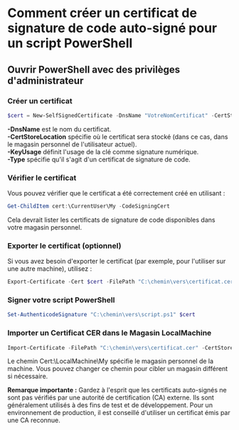 # Comment créer un certificat de signature de code auto-signé pour un script PowerShell
## Ouvrir PowerShell avec des privilèges d'administrateur
### Créer un certificat
```PowerShell
$cert = New-SelfSignedCertificate -DnsName "VotreNomCertificat" -CertStoreLocation "cert:\CurrentUser\My" -KeyUsage DigitalSignature -Type CodeSigningCert
```
**-DnsName** est le nom du certificat.  
**-CertStoreLocation** spécifie où le certificat sera stocké (dans ce cas, dans le magasin personnel de l'utilisateur actuel).  
**-KeyUsage** définit l'usage de la clé comme signature numérique.  
**-Type** spécifie qu'il s'agit d'un certificat de signature de code.  
### Vérifier le certificat
Vous pouvez vérifier que le certificat a été correctement créé en utilisant :
```PowerShell
Get-ChildItem cert:\CurrentUser\My -CodeSigningCert
```
Cela devrait lister les certificats de signature de code disponibles dans votre magasin personnel.
### Exporter le certificat (optionnel)
Si vous avez besoin d'exporter le certificat (par exemple, pour l'utiliser sur une autre machine), utilisez :
```PowerShell
Export-Certificate -Cert $cert -FilePath "C:\chemin\vers\certificat.cer"
```
### Signer votre script PowerShell
```PowerShell
Set-AuthenticodeSignature "C:\chemin\vers\script.ps1" $cert
```
### Importer un Certificat CER dans le Magasin LocalMachine
```PowerShell
Import-Certificate -FilePath "C:\chemin\vers\certificat.cer" -CertStoreLocation Cert:\LocalMachine\My
```
Le chemin Cert:\LocalMachine\My spécifie le magasin personnel de la machine. Vous pouvez changer ce chemin pour cibler un magasin différent si nécessaire.  

**Remarque importante :** Gardez à l'esprit que les certificats auto-signés ne sont pas vérifiés par une autorité de certification (CA) externe. Ils sont généralement utilisés à des fins de test et de développement. Pour un environnement de production, il est conseillé d'utiliser un certificat émis par une CA reconnue.